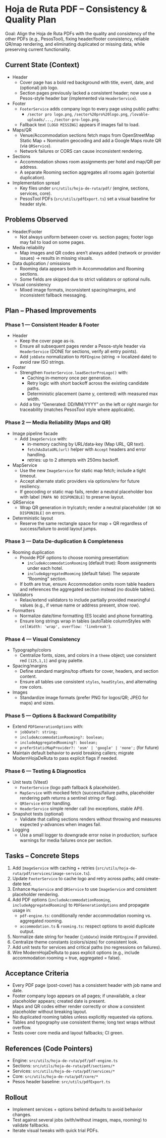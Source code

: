 # Hoja de Ruta PDF – Consistency & Quality Plan

Goal: Align the Hoja de Ruta PDFs with the quality and consistency of the other PDFs (e.g., PesosTool), fixing header/footer consistency, reliable QR/map rendering, and eliminating duplicated or missing data, while preserving current functionality.

## Current State (Context)

- Header
  - Cover page has a bold red background with title, event, date, and (optional) job logo.
  - Section pages previously lacked a consistent header; now use a Pesos-style header bar (implemented via `HeaderService`).
- Footer
  - `FooterService` adds company logo to every page using public paths:
    - `/sector pro logo.png`, `/sector%20pro%20logo.png`, `/lovable-uploads/...`, `/sector-pro-logo.png`.
  - Fallback text `[LOGO MISSING]` appears if images fail to load.
- Maps/QR
  - Venue/Accommodation sections fetch maps from OpenStreetMap Static Map + Nominatim geocoding and add a Google Maps route QR (via `QRService`).
  - Network failures or CORS can cause inconsistent rendering.
- Sections
  - Accommodation shows room assignments per hotel and map/QR per address.
  - A separate Rooming section aggregates all rooms again (potential duplication).
- Implementation spread
  - Key files under `src/utils/hoja-de-ruta/pdf/` (engine, sections, services, core).
  - PesosTool PDFs (`src/utils/pdfExport.ts`) set a visual baseline for header style.

## Problems Observed

- Header/Footer
  - Not always uniform between cover vs. section pages; footer logo may fail to load on some pages.
- Media reliability
  - Map images and QR codes aren’t always added (network or provider issues) -> results in missing visuals.
- Data duplication / omissions
  - Rooming data appears both in Accommodation and Rooming sections.
  - Some fields are skipped due to strict validators or optional nulls.
- Visual consistency
  - Mixed image formats, inconsistent spacing/margins, and inconsistent fallback messaging.

## Plan – Phased Improvements

### Phase 1 — Consistent Header & Footer

- Header
  - Keep the cover page as-is.
  - Ensure all subsequent pages render a Pesos-style header via `HeaderService` (DONE for sections, verify all entry points).
  - Add `jobDate` normalization to `PDFEngine` (string → localized date) to avoid raw ISO strings.
- Footer
  - Strengthen `FooterService.loadSectorProLogo()` with:
    - Caching in-memory once per generation.
    - Retry logic with short backoff across the existing candidate paths.
    - Deterministic placement (same y, centered) with measured max width.
  - Add a tiny “Generated: DD/MM/YYYY” on the left or right margin for traceability (matches PesosTool style where applicable).

### Phase 2 — Media Reliability (Maps and QR)

- Image pipeline facade
  - Add `ImageService` with:
    - in-memory caching by URL/data-key (Map URL, QR text).
    - `fetchAsDataURL(url)` helper with `Accept` headers and error handling.
    - retries: up to 2 attempts with 250ms backoff.
- MapService
  - Use the new `ImageService` for static map fetch; include a tight timeout.
  - Accept alternate static providers via options/env for future resiliency.
  - If geocoding or static map fails, render a neutral placeholder box with label `[MAPA NO DISPONIBLE]` to preserve layout.
- QRService
  - Wrap QR generation in try/catch; render a neutral placeholder `[QR NO DISPONIBLE]` on errors.
- Deterministic layout
  - Reserve the same rectangle space for map + QR regardless of success/failure to avoid layout jumps.

### Phase 3 — Data De-duplication & Completeness

- Rooming duplication
  - Provide PDF options to choose rooming presentation:
    - `includeAccommodationRooming` (default true): Room assignments under each hotel.
    - `includeAggregatedRooming` (default false): The separate “Rooming” section.
  - If both are true, ensure Accommodation omits room table headers and references the aggregated section instead (no double tables).
- Validators
  - Relax/extend validators to include partially provided meaningful values (e.g., if venue name or address present, show row).
- Formatters
  - Normalize date/time formatting (ES locale) and phone formatting.
  - Ensure long strings wrap in tables (autoTable columnStyles with `cellWidth: 'wrap', overflow: 'linebreak'`).

### Phase 4 — Visual Consistency

- Typography/colors
  - Centralize fonts, sizes, and colors in a `theme` object; use consistent red `[125,1,1]` and gray palette.
- Spacing/margins
  - Define standard margins/top offsets for cover, headers, and section content.
  - Ensure all tables use consistent `styles`, `headStyles`, and alternating row colors.
- Images
  - Standardize image formats (prefer PNG for logos/QR; JPEG for maps) and sizes.

### Phase 5 — Options & Backward Compatibility

- Extend `PDFGenerationOptions` with:
  - `jobDate?: string;`
  - `includeAccommodationRooming?: boolean;`
  - `includeAggregatedRooming?: boolean;`
  - `preferStaticMapProvider?: 'osm' | 'google' | 'none';` (for future)
- Maintain default behavior to avoid breaking callers; migrate ModernHojaDeRuta to pass explicit flags if needed.

### Phase 6 — Testing & Diagnostics

- Unit tests (Vitest)
  - `FooterService` (logo path fallback & placeholder).
  - `MapService` with mocked fetch (success/failure paths, placeholder rendering path returns a sentinel string or flag).
  - `QRService` error handling.
  - `HeaderService` simple render call (no exceptions, stable API).
- Snapshot tests (optional)
  - Validate that calling sections renders without throwing and measures expected y-advances when images fail.
- Logging
  - Use a small logger to downgrade error noise in production; surface warnings for media failures once per section.

## Tasks – Concrete Steps

1. Add `ImageService` with caching + retries (`src/utils/hoja-de-ruta/pdf/services/image-service.ts`).
2. Update `FooterService` to cache logo and retry across paths; add create-date text.
3. Enhance `MapService` and `QRService` to use `ImageService` and consistent placeholder rendering.
4. Add PDF options (`includeAccommodationRooming`, `includeAggregatedRooming`) to `PDFGenerationOptions` and propagate usage in:
   - `pdf-engine.ts`: conditionally render accommodation rooming vs. aggregated rooming.
   - `accommodation.ts` & `rooming.ts`: respect options to avoid duplicate output.
5. Normalize date string for header (`jobDate`) inside `PDFEngine` if provided.
6. Centralize theme constants (colors/sizes) for consistent look.
7. Add unit tests for services and critical paths (no regressions on failures).
8. Wire ModernHojaDeRuta to pass explicit options (e.g., include accommodation rooming = true, aggregated = false).

## Acceptance Criteria

- Every PDF page (post-cover) has a consistent header with job name and date.
- Footer company logo appears on all pages; if unavailable, a clear placeholder appears; created date is present.
- Maps and QR codes either render correctly or show a consistent placeholder without breaking layout.
- No duplicated rooming tables unless explicitly requested via options.
- Tables and typography use consistent theme; long text wraps without overflow.
- Tests cover core media and layout fallbacks; CI green.

## References (Code Pointers)

- Engine: `src/utils/hoja-de-ruta/pdf/pdf-engine.ts`
- Sections: `src/utils/hoja-de-ruta/pdf/sections/*`
- Services: `src/utils/hoja-de-ruta/pdf/services/*`
- Core: `src/utils/hoja-de-ruta/pdf/core/*`
- Pesos header baseline: `src/utils/pdfExport.ts`

## Rollout

- Implement services + options behind defaults to avoid behavior changes.
- Test against several jobs (with/without images, maps, rooming) to validate fallbacks.
- Iterate visual tweaks with quick trial PDFs.

